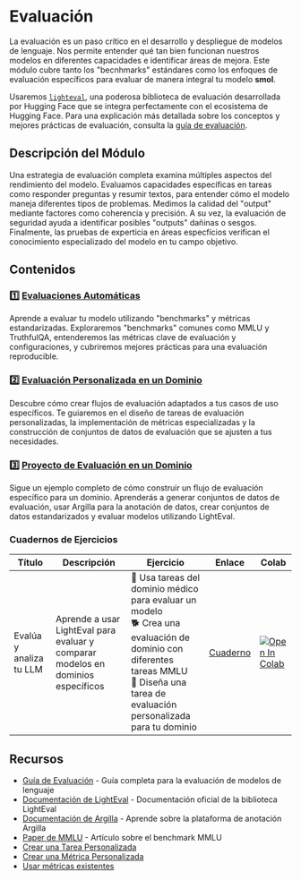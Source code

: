 # Evaluación

La evaluación es un paso crítico en el desarrollo y despliegue de modelos de lenguaje. Nos permite entender qué tan bien funcionan nuestros modelos en diferentes capacidades e identificar áreas de mejora. Este módulo cubre tanto los "becnhmarks" estándares como los enfoques de evaluación específicos para evaluar de manera integral tu modelo **smol**.

Usaremos [`lighteval`](https://github.com/huggingface/lighteval), una poderosa biblioteca de evaluación desarrollada por Hugging Face que se integra perfectamente con el ecosistema de Hugging Face. Para una explicación más detallada sobre los conceptos y mejores prácticas de evaluación, consulta la [guía de evaluación](https://github.com/huggingface/evaluation-guidebook).

## Descripción del Módulo

Una estrategia de evaluación completa examina múltiples aspectos del rendimiento del modelo. Evaluamos capacidades específicas en tareas como responder preguntas y resumir textos, para entender cómo el modelo maneja diferentes tipos de problemas. Medimos la calidad del "output" mediante factores como coherencia y precisión. A su vez, la evaluación de seguridad ayuda a identificar posibles "outputs" dañinas o sesgos. Finalmente, las pruebas de experticia en áreas especfícios verifican el conocimiento especializado del modelo en tu campo objetivo.

## Contenidos

### 1️⃣ [Evaluaciones Automáticas](./automatic_benchmarks.md)
Aprende a evaluar tu modelo utilizando "benchmarks" y métricas estandarizadas. Exploraremos "benchmarks" comunes como MMLU y TruthfulQA, entenderemos las métricas clave de evaluación y configuraciones, y cubriremos mejores prácticas para una evaluación reproducible.

### 2️⃣ [Evaluación Personalizada en un Dominio](./custom_evaluation.md)
Descubre cómo crear flujos de evaluación adaptados a tus casos de uso específicos. Te guiaremos en el diseño de tareas de evaluación personalizadas, la implementación de métricas especializadas y la construcción de conjuntos de datos de evaluación que se ajusten a tus necesidades.

### 3️⃣ [Proyecto de Evaluación en un Dominio](./project/README.md)
Sigue un ejemplo completo de cómo construir un flujo de evaluación específico para un dominio. Aprenderás a generar conjuntos de datos de evaluación, usar Argilla para la anotación de datos, crear conjuntos de datos estandarizados y evaluar modelos utilizando LightEval.

### Cuadernos de Ejercicios

| Título | Descripción | Ejercicio | Enlace | Colab |
|--------|-------------|----------|-------|-------|
| Evalúa y analiza tu LLM | Aprende a usar LightEval para evaluar y comparar modelos en dominios específicos | 🐢 Usa tareas del dominio médico para evaluar un modelo <br> 🐕 Crea una evaluación de dominio con diferentes tareas MMLU <br> 🦁 Diseña una tarea de evaluación personalizada para tu dominio | [Cuaderno](./notebooks/lighteval_evaluate_and_analyse_your_LLM.ipynb) | <a target="_blank" href="https://colab.research.google.com/github/huggingface/smol-course/blob/main/4_evaluation/notebooks/lighteval_evaluate_and_analyse_your_LLM.ipynb"><img src="https://colab.research.google.com/assets/colab-badge.svg" alt="Open In Colab"/></a> |

## Recursos

- [Guía de Evaluación](https://github.com/huggingface/evaluation-guidebook) - Guía completa para la evaluación de modelos de lenguaje
- [Documentación de LightEval](https://github.com/huggingface/lighteval) - Documentación oficial de la biblioteca LightEval
- [Documentación de Argilla](https://docs.argilla.io) - Aprende sobre la plataforma de anotación Argilla
- [Paper de MMLU](https://arxiv.org/abs/2009.03300) - Artículo sobre el benchmark MMLU
- [Crear una Tarea Personalizada](https://github.com/huggingface/lighteval/wiki/Adding-a-Custom-Task)
- [Crear una Métrica Personalizada](https://github.com/huggingface/lighteval/wiki/Adding-a-New-Metric)
- [Usar métricas existentes](https://github.com/huggingface/lighteval/wiki/Metric-List)
